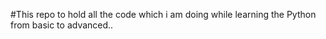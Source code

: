 #This repo to hold all the code which i am doing while learning the Python from basic to advanced..
